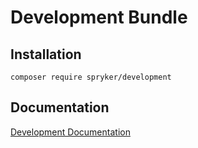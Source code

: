 # Development Bundle

## Installation

```
composer require spryker/development
```

## Documentation

[Development Documentation](https://spryker.github.io/development/index.html)
